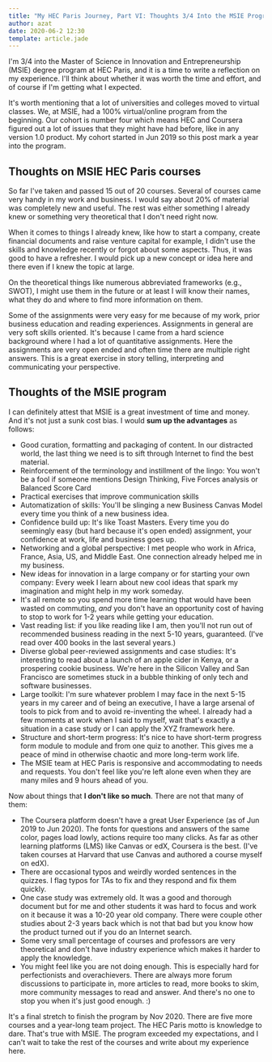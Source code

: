 ```yaml
---
title: "My HEC Paris Journey, Part VI: Thoughts 3/4 Into the MSIE Program"
author: azat
date: 2020-06-2 12:30
template: article.jade
---
```


I'm 3/4 into the Master of Science in Innovation and Entrepreneurship (MSIE) degree program at HEC Paris, and it is a time to write a reflection on my experience. I'll think about whether it was worth the time and effort, and of course if I'm getting what I expected.

It's worth mentioning that a lot of universities and colleges moved to virtual classes. We, at MSIE, had a 100% virtual/online program from the beginning. Our cohort is number four which means HEC and Coursera figured out a lot of issues that they might have had before, like in any version 1.0 product. My cohort started in Jun 2019 so this post mark a year into the program.

## Thoughts on MSIE HEC Paris courses

So far I've taken and passed 15 out of 20 courses. Several of courses came very handy in my work and business. I would say about 20% of material was completely new and useful. The rest was either something I already knew or something very theoretical that I don't need right now.

When it comes to things I already knew, like how to start a company, create financial documents and raise venture capital for example, I didn't use the skills and knowledge recently or forgot about some aspects. Thus, it was good to have a refresher. I would pick up a new concept or idea here and there even if I knew the topic at large.

On the theoretical things like numerous abbreviated frameworks (e.g., SWOT), I might use them in the future or at least I will know their names, what they do and where to find more information on them.

Some of the assignments were very easy for me because of my work, prior business education and reading experiences. Assignments in general are very soft skills oriented. It's because I came from a hard science background where I had a lot of quantitative assignments. Here the assignments are very open ended and often time there are multiple right answers. This is a great exercise in story telling, interpreting and communicating your perspective.


## Thoughts of the MSIE program

I can definitely attest that MSIE is a great investment of time and money. And it's not just a sunk cost bias. I would **sum up the advantages** as follows:

* Good curation, formatting and packaging of content. In our distracted world, the last thing we need is to sift through Internet to find the best material.
* Reinforcement of the terminology and instillment of the lingo: You won't be a fool if someone mentions Design Thinking, Five Forces analysis or Balanced Score Card
* Practical exercises that improve communication skills
* Automatization of skills: You'll be slinging a new Business Canvas Model every time you think of a new business idea.
* Confidence build up: It's like Toast Masters. Every time you do seemingly easy (but hard because it's open ended) assignment, your confidence at work, life and business goes up.
* Networking and a global perspective: I met people who work in Africa, France, Asia, US, and Middle East. One connection already helped me in my business.
* New ideas for innovation in a large company or for starting your own company: Every week I learn about new cool ideas that spark my imagination and might help in my work someday.
* It's all remote so you spend more time learning that would have been wasted on commuting, *and* you don't have an opportunity cost of having to stop to work for 1-2 years while getting your education.
* Vast reading list: if you like reading like I am, then you'll not run out of recommended business reading in the next 5-10 years, guaranteed. (I've read over 400 books in the last several years.)
* Diverse global peer-reviewed assignments and case studies: It's interesting to read about a launch of an apple cider in Kenya, or a prospering cookie business. We're here in the Silicon Valley and San Francisco are sometimes stuck in a bubble thinking of only tech and software businesses.
* Large toolkit: I'm sure whatever problem I may face in the next 5-15 years in my career and of being an executive, I have a large arsenal of tools to pick from and to avoid re-inventing the wheel. I already had a few moments at work when I said to myself, wait that's exactly a situation in a case study or I can apply the XYZ framework here.
* Structure and short-term progress: It's nice to have short-term progress form module to module and from one quiz to another. This gives me a peace of mind in otherwise chaotic and more long-term work life.
* The MSIE team at HEC Paris is responsive and accommodating to needs and requests. You don't feel like you're left alone even when they are many miles and 9 hours ahead of you.


Now about things that **I don't like so much**. There are not that many of them:

* The Coursera platform doesn't have a great User Experience (as of Jun 2019 to Jun 2020). The fonts for questions and answers of the same color, pages load lowly, actions require too many clicks. As far as other learning platforms (LMS) like Canvas or edX, Coursera is the best. (I've taken courses at Harvard that use Canvas and authored a course myself on edX).
* There are occasional typos and weirdly worded sentences in the quizzes. I flag typos for TAs to fix and they respond and fix them quickly. 
* One case study was extremely old. It was a good and thorough document but for me and other students it was hard to focus and work on it because it was a 10-20 year old company. There were couple other studies about 2-3 years back which is not that bad but you know how the product turned out if you do an Internet search. 
* Some very small percentage of courses and professors are very theoretical and don't have industry experience which makes it harder to apply the knowledge.
* You might feel like you are not doing enough. This is especially hard for perfectionists and overachievers. There are always more forum discussions to participate in, more articles to read, more books to skim, more community messages to read and answer. And there's no one to stop you when it's just good enough. :)


It's a final stretch to finish the program by Nov 2020. There are five more courses and a year-long team project. The HEC Paris motto is knowledge to dare. That's true with MSIE. The program exceeded my expectations, and I can't wait to take the rest of the courses and write about my experience here.